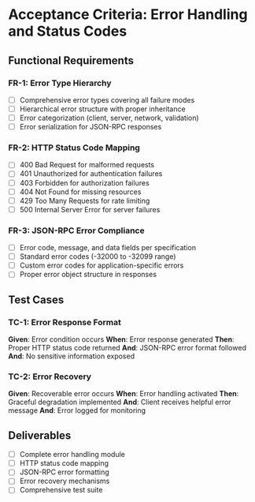 # Acceptance Criteria: Error Handling and Status Codes

## Functional Requirements

### FR-1: Error Type Hierarchy
- [ ] Comprehensive error types covering all failure modes
- [ ] Hierarchical error structure with proper inheritance
- [ ] Error categorization (client, server, network, validation)
- [ ] Error serialization for JSON-RPC responses

### FR-2: HTTP Status Code Mapping
- [ ] 400 Bad Request for malformed requests
- [ ] 401 Unauthorized for authentication failures
- [ ] 403 Forbidden for authorization failures
- [ ] 404 Not Found for missing resources
- [ ] 429 Too Many Requests for rate limiting
- [ ] 500 Internal Server Error for server failures

### FR-3: JSON-RPC Error Compliance
- [ ] Error code, message, and data fields per specification
- [ ] Standard error codes (-32000 to -32099 range)
- [ ] Custom error codes for application-specific errors
- [ ] Proper error object structure in responses

## Test Cases

### TC-1: Error Response Format
**Given**: Error condition occurs
**When**: Error response generated
**Then**: Proper HTTP status code returned
**And**: JSON-RPC error format followed
**And**: No sensitive information exposed

### TC-2: Error Recovery
**Given**: Recoverable error occurs
**When**: Error handling activated
**Then**: Graceful degradation implemented
**And**: Client receives helpful error message
**And**: Error logged for monitoring

## Deliverables
- [ ] Complete error handling module
- [ ] HTTP status code mapping
- [ ] JSON-RPC error formatting
- [ ] Error recovery mechanisms
- [ ] Comprehensive test suite
